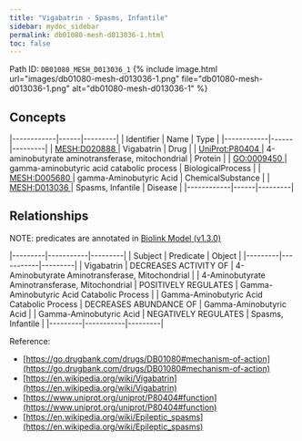 ```yaml
---
title: "Vigabatrin - Spasms, Infantile"
sidebar: mydoc_sidebar
permalink: db01080-mesh-d013036-1.html
toc: false 
---
```



Path ID: `DB01080_MESH_D013036_1`
{% include image.html url="images/db01080-mesh-d013036-1.png" file="db01080-mesh-d013036-1.png" alt="db01080-mesh-d013036-1" %}

## Concepts

|------------|------|---------|
| Identifier | Name | Type    |
|------------|------|---------|
| <a href="https://identifiers.org/MESH:D020888">MESH:D020888 </a> | Vigabatrin | Drug |
| <a href="https://identifiers.org/UniProt:P80404">UniProt:P80404 </a> | 4-aminobutyrate aminotransferase, mitochondrial | Protein |
| <a href="https://identifiers.org/GO:0009450">GO:0009450 </a> | gamma-aminobutyric acid catabolic process | BiologicalProcess |
| <a href="https://identifiers.org/MESH:D005680">MESH:D005680 </a> | gamma-Aminobutyric Acid | ChemicalSubstance |
| <a href="https://identifiers.org/MESH:D013036">MESH:D013036 </a> | Spasms, Infantile | Disease |
|------------|------|---------|

## Relationships


NOTE: predicates are annotated in <a href="https://github.com/biolink/biolink-model/releases/tag/v1.3.0">Biolink Model (v1.3.0)</a>

|---------|-----------|---------|
| Subject | Predicate | Object  |
|---------|-----------|---------|
| Vigabatrin | DECREASES ACTIVITY OF | 4-Aminobutyrate Aminotransferase, Mitochondrial |
| 4-Aminobutyrate Aminotransferase, Mitochondrial | POSITIVELY REGULATES | Gamma-Aminobutyric Acid Catabolic Process |
| Gamma-Aminobutyric Acid Catabolic Process | DECREASES ABUNDANCE OF | Gamma-Aminobutyric Acid |
| Gamma-Aminobutyric Acid | NEGATIVELY REGULATES | Spasms, Infantile |
|---------|-----------|---------|

Reference: 
  - [https://go.drugbank.com/drugs/DB01080#mechanism-of-action](https://go.drugbank.com/drugs/DB01080#mechanism-of-action)
  - [https://en.wikipedia.org/wiki/Vigabatrin](https://en.wikipedia.org/wiki/Vigabatrin)
  - [https://www.uniprot.org/uniprot/P80404#function](https://www.uniprot.org/uniprot/P80404#function)
  - [https://en.wikipedia.org/wiki/Epileptic_spasms](https://en.wikipedia.org/wiki/Epileptic_spasms)
